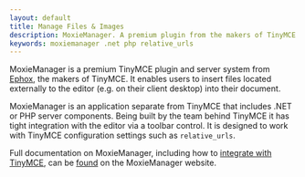 ```yaml
---
layout: default
title: Manage Files & Images
description: MoxieManager. A premium plugin from the makers of TinyMCE to manage files & images.
keywords: moxiemanager .net php relative_urls
---
```


MoxieManager is a premium TinyMCE plugin and server system from [Ephox](http://www.ephox.com), the makers of TinyMCE. It enables users to insert files located externally to the editor (e.g. on their client desktop) into their document.

MoxieManager is an application separate from TinyMCE that includes .NET or PHP server components. Being built by the team behind TinyMCE it has tight integration with the editor via a toolbar control. It is designed to work with TinyMCE configuration settings such as `relative_urls`.

Full documentation on MoxieManager, including how to [integrate with TinyMCE](http://www.moxiemanager.com/documentation/index.php/TinyMCE_Integration), can be [found](http://www.moxiemanager.com/documentation/) on the MoxieManager website.
